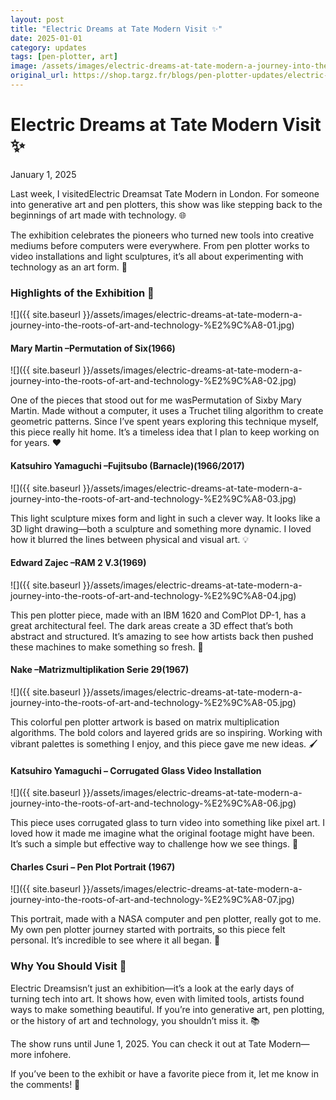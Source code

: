 ```yaml
---
layout: post
title: "Electric Dreams at Tate Modern Visit ✨"
date: 2025-01-01
category: updates
tags: [pen-plotter, art]
image: /assets/images/electric-dreams-at-tate-modern-a-journey-into-the-roots-of-art-and-technology-%E2%9C%A8-preview.png
original_url: https://shop.targz.fr/blogs/pen-plotter-updates/electric-dreams-at-tate-modern-a-journey-into-the-roots-of-art-and-technology-%E2%9C%A8
---
```


# Electric Dreams at Tate Modern Visit ✨
January 1, 2025

Last week, I visitedElectric Dreamsat Tate Modern in London. For someone into generative art and pen plotters, this show was like stepping back to the beginnings of art made with technology. 🌐

The exhibition celebrates the pioneers who turned new tools into creative mediums before computers were everywhere. From pen plotter works to video installations and light sculptures, it’s all about experimenting with technology as an art form. 🔹

### Highlights of the Exhibition 🎨

![]({{ site.baseurl }}/assets/images/electric-dreams-at-tate-modern-a-journey-into-the-roots-of-art-and-technology-%E2%9C%A8-01.jpg)

#### Mary Martin –Permutation of Six(1966)

![]({{ site.baseurl }}/assets/images/electric-dreams-at-tate-modern-a-journey-into-the-roots-of-art-and-technology-%E2%9C%A8-02.jpg)

One of the pieces that stood out for me wasPermutation of Sixby Mary Martin. Made without a computer, it uses a Truchet tiling algorithm to create geometric patterns. Since I’ve spent years exploring this technique myself, this piece really hit home. It’s a timeless idea that I plan to keep working on for years. ♥️

#### Katsuhiro Yamaguchi –Fujitsubo (Barnacle)(1966/2017)

![]({{ site.baseurl }}/assets/images/electric-dreams-at-tate-modern-a-journey-into-the-roots-of-art-and-technology-%E2%9C%A8-03.jpg)

This light sculpture mixes form and light in such a clever way. It looks like a 3D light drawing—both a sculpture and something more dynamic. I loved how it blurred the lines between physical and visual art. 💡

#### Edward Zajec –RAM 2 V.3(1969)

![]({{ site.baseurl }}/assets/images/electric-dreams-at-tate-modern-a-journey-into-the-roots-of-art-and-technology-%E2%9C%A8-04.jpg)

This pen plotter piece, made with an IBM 1620 and ComPlot DP-1, has a great architectural feel. The dark areas create a 3D effect that’s both abstract and structured. It’s amazing to see how artists back then pushed these machines to make something so fresh. 🏰

#### Nake –Matrizmultiplikation Serie 29(1967)

![]({{ site.baseurl }}/assets/images/electric-dreams-at-tate-modern-a-journey-into-the-roots-of-art-and-technology-%E2%9C%A8-05.jpg)

This colorful pen plotter artwork is based on matrix multiplication algorithms. The bold colors and layered grids are so inspiring. Working with vibrant palettes is something I enjoy, and this piece gave me new ideas. 🖌️

#### Katsuhiro Yamaguchi – Corrugated Glass Video Installation

![]({{ site.baseurl }}/assets/images/electric-dreams-at-tate-modern-a-journey-into-the-roots-of-art-and-technology-%E2%9C%A8-06.jpg)

This piece uses corrugated glass to turn video into something like pixel art. I loved how it made me imagine what the original footage might have been. It’s such a simple but effective way to challenge how we see things. 🔣

#### Charles Csuri – Pen Plot Portrait (1967)

![]({{ site.baseurl }}/assets/images/electric-dreams-at-tate-modern-a-journey-into-the-roots-of-art-and-technology-%E2%9C%A8-07.jpg)

This portrait, made with a NASA computer and pen plotter, really got to me. My own pen plotter journey started with portraits, so this piece felt personal. It’s incredible to see where it all began. 🌟

### Why You Should Visit 📍

Electric Dreamsisn’t just an exhibition—it’s a look at the early days of turning tech into art. It shows how, even with limited tools, artists found ways to make something beautiful. If you’re into generative art, pen plotting, or the history of art and technology, you shouldn’t miss it. 📚

The show runs until June 1, 2025. You can check it out at Tate Modern—more infohere.

If you’ve been to the exhibit or have a favorite piece from it, let me know in the comments! 🙌
